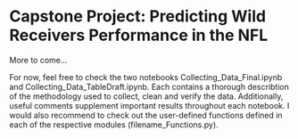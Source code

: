 # Capstone Project: Predicting Wild Receivers Performance in the NFL

More to come...

For now, feel free to check the two notebooks Collecting_Data_Final.ipynb and Collecting_Data_TableDraft.ipynb. Each contains a thorough describtion of the methodology used to collect, clean and verify the data. Additionally, useful comments supplement important results throughout each notebook.
I would also recommend to check out the user-defined functions defined in each of the respective modules (filename_Functions.py).
